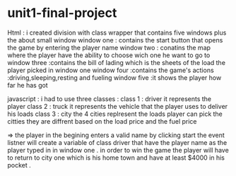 # unit1-final-project
Html :
i created  division with class wrapper that contains five windows plus the about small window
window one : contains the start button that opens the game by entering the player name 
window two : conatins the map where the player have the ability to choose wich one he want to go to 
window three :contains the bill of lading which is the sheets of the load the player picked in window one 
window four :contains the game's actions :driving,sleeping,resting and fueling 
window five :it shows the player how far he has got 

javascript : 
i had to use three classes :
class 1 : driver 
it represents the player 
class 2 : truck 
it represents the vehicle that the player uses to deliver his loads 
class 3 : city 
the 4 cities replresent the loads player can pick 
the citties they are diffrent based on the load price and the fuel price 

=> the player in the begining enters a valid  name by clicking start the event listner will create a variable of class driver that have the player name as the player 
typed in in window one .
in order to win the game the player will have to return to city one which is his home town and have at least $4000 in his pocket . 
